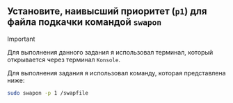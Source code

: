 ## Установите, наивысший приоритет (`p1`) для файла подкачки командой `swapon`

> [!IMPORTANT]
> Для выполнения данного задания я использовал терминал, который открывается через терминал `Konsole`.

Для выполнения задания я использовал команду, которая представлена ниже:

```bash
sudo swapon -p 1 /swapfile
```

